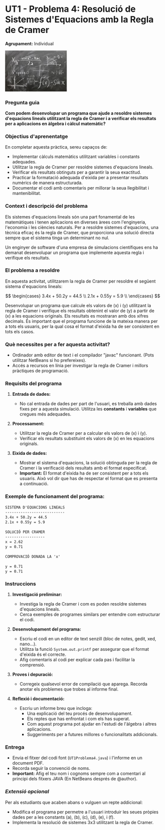 # UT1 - Problema 4: Resolució de Sistemes d'Equacions amb la Regla de Cramer

**Agrupament:** Individual

<img src="./UT1Problema4.jpg" alt="Problema 4" width="200" />

### **Pregunta guia**

**Com podem desenvolupar un programa que ajude a resoldre sistemes d'equacions lineals utilitzant la regla de Cramer i a verificar els resultats per a aplicacions en àlgebra i càlcul matemàtic?**

### **Objectius d'aprenentatge**

En completar aquesta pràctica, sereu capaços de:

- Implementar càlculs matemàtics utilitzant variables i constants adequades.
- Utilitzar la regla de Cramer per resoldre sistemes d'equacions lineals.
- Verificar els resultats obtinguts per a garantir la seua exactitud.
- Practicar la formatació adequada d'eixida per a presentar resultats numèrics de manera estructurada.
- Documentar el codi amb comentaris per millorar la seua llegibilitat i mantenibilitat.

### **Context i descripció del problema**

Els sistemes d'equacions lineals són una part fonamental de les matemàtiques i tenen aplicacions en diverses àrees com l'enginyeria, l'economia i les ciències naturals. Per a resoldre sistemes d'equacions, una tècnica eficaç és la regla de Cramer, que proporciona una solució directa sempre que el sistema tinga un determinant no nul.

Un enginyer de software d'una empresa de simulacions científiques ens ha demanat desenvolupar un programa que implemente aquesta regla i verifique els resultats.

### **El problema a resoldre**

En aquesta activitat, utilitzarem la regla de Cramer per resoldre el següent sistema d'equacions lineals:

$$
\begin{cases}
3.4x + 50.2y = 44.5 \\
2.1x + 0.55y = 5.9 \\
\end{cases}
$$

Desenvolupar un programa que calcule els valors de \(x\) i \(y\) utilitzant la regla de Cramer i verifique els resultats obtenint el valor de \(y\) a partir de \(x\) a les equacions originals. Els resultats es mostraran amb dos xifres decimals. És important que el programa funcione de la mateixa manera per a tots els usuaris, per la qual cosa el format d'eixida ha de ser consistent en tots els casos.

### **Què necessites per a fer aquesta activitat?**

- Ordinador amb editor de text i el compilador "javac" funcionant. (Pots utilitzar NetBeans si ho prefereixes).
- Accés a recursos en línia per investigar la regla de Cramer i millors pràctiques de programació.

### **Requisits del programa**

1. **Entrada de dades:**
   - No cal entrada de dades per part de l'usuari, es treballa amb dades fixes per a aquesta simulació. Utilitza les **constants** i **variables** que cregues més adequades.

2. **Processament:**
   - Utilitzar la regla de Cramer per a calcular els valors de \(x\) i \(y\).
   - Verificar els resultats substituint els valors de \(x\) en les equacions originals.

3. **Eixida de dades:**
   - Mostrar el sistema d'equacions, la solució obtinguda per la regla de Cramer i la verificació dels resultats amb el format especificat.
   - **Important:** El format d'eixida ha de ser consistent per a tots els usuaris. Això vol dir que has de respectar el format que es presenta a continuació.

### **Exemple de funcionament del programa:**

```
SISTEMA D'EQUACIONS LINEALS
---------------------------
3.4x + 50.2y = 44.5
2.1x + 0.55y = 5.9

SOLUCIÓ PER CRAMER
------------------
x = 2.62
y = 0.71

COMPROVACIÓ DONADA LA 'x'

y = 0.71
y = 0.71
```

### **Instruccions**

1. **Investigació preliminar:**
   - Investiga la regla de Cramer i com es poden resoldre sistemes d'equacions lineals.
   - Cerca exemples de programes similars per entendre com estructurar el codi.

2. **Desenvolupament del programa:**
   - Escriu el codi en un editor de text senzill (bloc de notes, gedit, xed, nano...).
   - Utilitza la funció `System.out.printf` per assegurar que el format d'eixida és el correcte.
   - Afig comentaris al codi per explicar cada pas i facilitar la comprensió.

3. **Proves i depuració:**
   - Corregeix qualsevol error de compilació que aparega. Recorda anotar els problemes que trobes al informe final.

4. **Reflexió i documentació:**
   - Escriu un informe breu que incloga:
      - Una explicació del teu procés de desenvolupament.
      - Els reptes que has enfrontat i com els has superat.
      - Com aquest programa pot ajudar en l'estudi de l'àlgebra i altres aplicacions.
      - Suggeriments per a futures millores o funcionalitats addicionals.

### **Entrega**

- Envia el fitxer del codi font (`UT1Problema4.java`) i l'informe en un document PDF.
- Recorda seguir la convenció de noms.
- **Important:** Afig el teu nom i cognoms sempre com a comentari al principi dels fitxers JAVA (En NetBeans després de @author).

### ***Extensió opcional***
Per als estudiants que acaben abans o vulguen un repte addicional:

- Modifica el programa per permetre a l'usuari introduir les seues pròpies dades per a les constants \(a\), \(b\), \(c\), \(d\), \(e\), i \(f\).
- Implementa la resolució de sistemes 3x3 utilitzant la regla de Cramer.